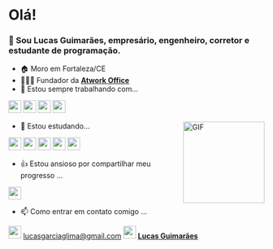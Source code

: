 # Olá!

### 👋 Sou Lucas Guimarães, empresário, engenheiro, corretor e estudante de programação.

- 🏠 Moro em Fortaleza/CE
- 👨🏻‍💼 Fundador da **[Atwork Office](https://atworkoffice.com.br/)**
- 👀 Estou sempre trabalhando com...
<p align="left">

<img src="https://img.shields.io/badge/Trello-0052CC?style=for-the-badge&logo=trello&logoColor=white" height="25"/>
<img src="https://img.shields.io/badge/Microsoft_Excel-217346?style=for-the-badge&logo=microsoft-excel&logoColor=white" height="25"/>
<img src="https://img.shields.io/badge/Google%20Analytics-E37400?style=for-the-badge&logo=google%20analytics&logoColor=white" height="25"/>
<img src="" height="25"/>

</p>

<img align="right" alt="GIF" height="160px" src="https://media.giphy.com/media/du3J3cXyzhj75IOgvA/giphy.gif" />

- 🌱 Estou estudando...
<p align="left">

<img src="https://img.shields.io/badge/HTML5-E34F26?style=for-the-badge&logo=html5&logoColor=white" height="25"/>
<img src="https://img.shields.io/badge/CSS3-1572B6?style=for-the-badge&logo=css3&logoColor=white" height="25"/>
<img src="https://img.shields.io/badge/javascript-%23F7DF1E.svg?&style=for-the-badge&logo=javascript&logoColor=black" height="25"/>
<img src="https://img.shields.io/badge/react%20-%2320232a.svg?&style=for-the-badge&logo=react&logoColor=%2361DAFB" height="25"/>
<img src="https://img.shields.io/badge/bootstrap%20-%23563D7C.svg?&style=for-the-badge&logo=bootstrap&logoColor=white" height="25"/>

</p>

- 👍 Estou ansioso por compartilhar meu progresso ...
<p align="left">

<img src="https://img.shields.io/badge/-GitHub-181717?style=flat-square&logo=github" height="25"/>

</p>

- 📫 Como entrar em contato comigo ... 
<p align="left">

<img src="https://img.shields.io/badge/Gmail-D14836?style=for-the-badge&logo=gmail&logoColor=white" height="25"/> lucasgarciaglima@gmail.com
<img src="https://img.shields.io/badge/LinkedIn-0077B5?style=for-the-badge&logo=linkedin&logoColor=white" height="25"/> **[Lucas Guimarães](https://www.linkedin.com/in/lucas-guimar%C3%A3es-144038b4/)**

</p>
